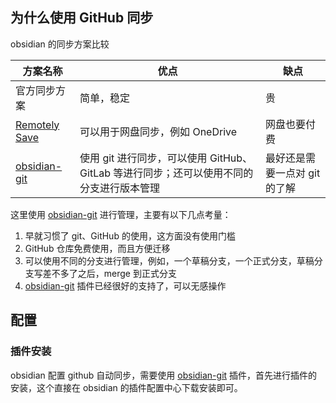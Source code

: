 ## 为什么使用 GitHub 同步

obsidian 的同步方案比较

| 方案名称                                                 | 优点                                                  | 缺点                          |
| -------------------------------------------------------- | ----------------------------------------------------- | ----------------------------- |
| 官方同步方案                                             | 简单，稳定                                            | 贵                            |
| [Remotely Save](obsidian://show-plugin?id=remotely-save) | 可以用于网盘同步，例如 OneDrive                       | 网盘也要付费                  |
| [obsidian-git](obsidian://show-plugin?id=obsidian-git)   | 使用 git 进行同步，可以使用 GitHub、GitLab 等进行同步；还可以使用不同的分支进行版本管理 | 最好还是需要一点对 git 的了解 |

这里使用 [obsidian-git](obsidian://show-plugin?id=obsidian-git) 进行管理，主要有以下几点考量：

1. 早就习惯了 git、GitHub 的使用，这方面没有使用门槛
2. GitHub 仓库免费使用，而且方便迁移
3. 可以使用不同的分支进行管理，例如，一个草稿分支，一个正式分支，草稿分支写差不多了之后，merge 到正式分支
4.  [obsidian-git](obsidian://show-plugin?id=obsidian-git) 插件已经很好的支持了，可以无感操作

## 配置

### 插件安装

obsidian 配置 github 自动同步，需要使用 [obsidian-git](obsidian://show-plugin?id=obsidian-git) 插件，首先进行插件的安装，这个直接在 obsidian 的插件配置中心下载安装即可。

### 
